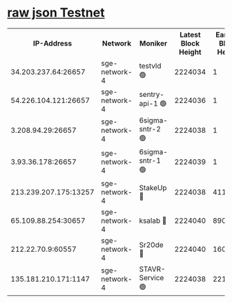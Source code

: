 
[raw json Testnet](https://rpc-check.sget.stavr.tech/sget/rpc-sget-result.json)
=


<table><tr><th>IP-Address</th><th>Network</th><th>Moniker</th><th>Latest Block Height</th><th>Earliest Block Height</th><th>Catching Up</th><th>Tx Index</th><th>Voting Power</th><th>Scan Time</th></tr><tr><td>34.203.237.64:26657</td><td>sge-network-4</td><td>testvld 🟢</td><td>2224034</td><td>1</td><td>False</td><td>on</td><td>0</td><td>2024-03-29T02:04:25.000389520UTC</td></tr><tr><td>54.226.104.121:26657</td><td>sge-network-4</td><td>sentry-api-1 🟢</td><td>2224036</td><td>1</td><td>False</td><td>on</td><td>0</td><td>2024-03-29T02:04:39.858465892UTC</td></tr><tr><td>3.208.94.29:26657</td><td>sge-network-4</td><td>6sigma-sntr-2 🟢</td><td>2224038</td><td>1</td><td>False</td><td>on</td><td>0</td><td>2024-03-29T02:04:49.089827486UTC</td></tr><tr><td>3.93.36.178:26657</td><td>sge-network-4</td><td>6sigma-sntr-1 🟢</td><td>2224039</td><td>1</td><td>False</td><td>on</td><td>0</td><td>2024-03-29T02:04:55.781902552UTC</td></tr><tr><td>213.239.207.175:13257</td><td>sge-network-4</td><td>StakeUp 🔴</td><td>2224038</td><td>411001</td><td>False</td><td>off</td><td>100</td><td>2024-03-29T02:04:48.208150744UTC</td></tr><tr><td>65.109.88.254:30657</td><td>sge-network-4</td><td>ksalab 🔴</td><td>2224040</td><td>890001</td><td>False</td><td>on</td><td>3497</td><td>2024-03-29T02:04:58.137989613UTC</td></tr><tr><td>212.22.70.9:60557</td><td>sge-network-4</td><td>Sr20de 🔴</td><td>2224040</td><td>1608978</td><td>False</td><td>on</td><td>133</td><td>2024-03-29T02:05:00.504901925UTC</td></tr><tr><td>135.181.210.171:1147</td><td>sge-network-4</td><td>STAVR-Service 🟢</td><td>2224038</td><td>2219001</td><td>False</td><td>on</td><td>0</td><td>2024-03-29T02:04:48.517087407UTC</td></tr></table>
